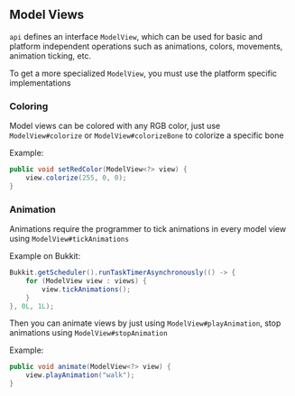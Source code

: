 ## Model Views

`api` defines an interface `ModelView`, which can be used for basic and
platform independent operations such as animations, colors, movements,
animation ticking, etc.

To get a more specialized `ModelView`, you must use the platform specific
implementations


### Coloring

Model views can be colored with any RGB color, just use `ModelView#colorize`
or `ModelView#colorizeBone` to colorize a specific bone

Example:
```java
public void setRedColor(ModelView<?> view) {
    view.colorize(255, 0, 0);    
}
```


### Animation

Animations require the programmer to tick animations in every model view
using `ModelView#tickAnimations`

Example on Bukkit:
```java
Bukkit.getScheduler().runTaskTimerAsynchronously(() -> {
    for (ModelView view : views) {
        view.tickAnimations();    
    }
}, 0L, 1L);
```

Then you can animate views by just using `ModelView#playAnimation`, stop
animations using `ModelView#stopAnimation`

Example:
```java
public void animate(ModelView<?> view) {
    view.playAnimation("walk");
}
```